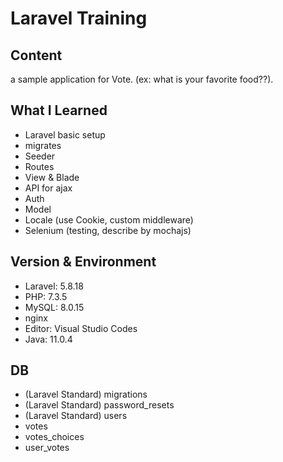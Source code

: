 # Laravel Training

## Content
a sample application for Vote.
(ex: what is your favorite food??).

## What I Learned
- Laravel basic setup
- migrates
- Seeder
- Routes
- View & Blade
- API for ajax
- Auth
- Model
- Locale (use Cookie, custom middleware)
- Selenium (testing, describe by mochajs)

## Version & Environment
- Laravel: 5.8.18
- PHP: 7.3.5
- MySQL: 8.0.15
- nginx
- Editor: Visual Studio Codes
- Java: 11.0.4

## DB
- (Laravel Standard) migrations
- (Laravel Standard) password_resets
- (Laravel Standard) users
- votes
- votes_choices
- user_votes
